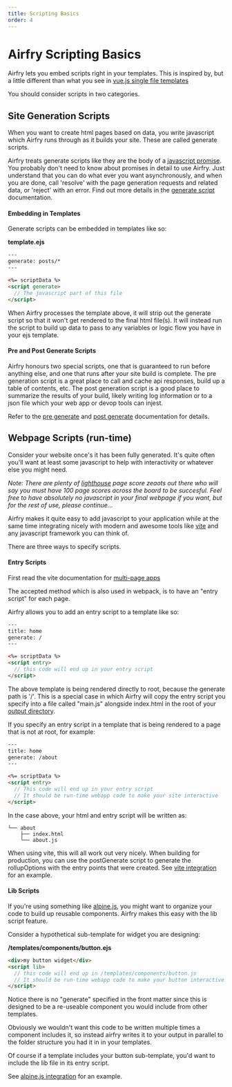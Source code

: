 ```yaml
---
title: Scripting Basics
order: 4
---
```


# Airfry Scripting Basics

Airfry lets you embed scripts right in your templates. This is inspired by, but a little different than what you see in [vue.js single file templates](https://vuejs.org/v2/guide/single-file-components.html)

You should consider scripts in two categories.

## Site Generation Scripts

When you want to create html pages based on data, you write javascript which Airfry runs through as it builds your site. These are called generate scripts.

Airfry treats generate scripts like they are the body of a [javascript promise](https://developer.mozilla.org/en-US/docs/Web/JavaScript/Reference/Global_Objects/Promise). You probably don't need to know about promises in detail to use Airfry. Just understand that you can do what ever you want asynchronously, and when you are done, call 'resolve' with the page generation requests and related data, or 'reject' with an error. Find out more details in the [generate script](/docs/templates/generateScript/) documentation.

#### Embedding in Templates

Generate scripts can be embedded in templates like so:

**template.ejs**

```html
---
generate: posts/*
---

<%= scriptData %>
<script generate>
  // The javascript part of this file
</script>
```

When Airfry processes the template above, it will strip out the generate script so that it won't get rendered to the final html file(s). It will instead run the script to build up data to pass to any variables or logic flow you have in your ejs template.

#### Pre and Post Generate Scripts

Airfry honours two special scripts, one that is guaranteed to run before anything else, and one that runs after your site build is complete. The pre generation script is a great place to call and cache api responses, build up a table of contents, etc. The post generation script is a good place to summarize the results of your build, likely writing log information or to a json
file which your web app or devop tools can injest.

Refer to the [pre generate](/docs/templates/preGenerate/) and [post generate](/docs/templates/postGenerate/) documentation for details.

## Webpage Scripts (run-time)

Consider your website once's it has been fully generated. It's quite often you'll want at least some javascript to help with interactivity or whatever else you might need.

_Note: There are plenty of [lighthouse](https://developers.google.com/web/tools/lighthouse) page score zeaots out there who will say you must have 100 page scores across the board to be succesful. Feel free to have absolutely no javascript in your final webpage if you want, but for the rest of use, please continue..._

Airfry makes it quite easy to add javascript to your application while at the same time integrating nicely with modern and awesome tools like [vite](https://vitejs.dev/) and any javascript framework you can think of.

There are three ways to specify scripts.

#### Entry Scripts

First read the vite documentation for [multi-page apps](https://vitejs.dev/guide/build.html#multi-page-app)

The accepted method which is also used in webpack, is to have an "entry script" for each page.

Airfry allows you to add an entry script to a template like so:

```html
---
title: home
generate: /
---

<%= scriptData %>
<script entry>
  // this code will end up in your entry script
</script>
```

The above template is being rendered directly to root, because the generate path is '/'. This is a special case in which Airfry will copy the entry script you specify into a file called "main.js" alongside index.html in the root of your [output directory](/docs/setup/).

If you specify an entry script in a template that is being rendered to a page that is not at root, for example:

```html
---
title: home
generate: /about
---

<%= scriptData %>
<script entry>
  // This code will end up in your entry script
  // It should be run-time webapp code to make your site interactive
</script>
```

In the case above, your html and entry script will be written as:

```
└── about
    ├── index.html
    └── about.js
```

When using vite, this will all work out very nicely. When building for production, you can use the postGenerate script to generate the rollupOptions with the entry points that were created. See [vite integration](/docs/integration/vite/) for an example.

#### Lib Scripts

If you're using something like [alpine.js](https://alpinejs.dev/), you might want to organize your code to build up reusable components. Airfry makes this easy with the lib script feature.

Consider a hypothetical sub-template for widget you are designing:

**/templates/components/button.ejs**

```html
<div>my button widget</div>
<script lib>
  // this code will end up in /templates/components/button.js
  // It should be run-time webapp code to make your button interactive
</script>
```

Notice there is no "generate" specified in the front matter since this is designed to be a re-useable component you would include from other templates.

Obviously we wouldn't want this code to be written multiple times a component includes it, so instead airfry writes it to your output in parallel to the folder structure you had it in in your templates.

Of course if a template includes your button sub-template, you'd want to include the lib file in its entry script.

See [alpine.js integration](/docs/integration/alpinejs/) for an example.
